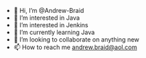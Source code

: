 - 👋 Hi, I’m @Andrew-Braid
- 👀 I’m interested in Java
- 👀 I’m interested in Jenkins
- 🌱 I’m currently learning Java
- 💞️ I’m looking to collaborate on anything new
- 📫 How to reach me andrew.braid@aol.com

<!---
Andrew-Braid/Andrew-Braid is a ✨ special ✨ repository because its `README.md` (this file) appears on your GitHub profile.
You can click the Preview link to take a look at your changes.
--->
